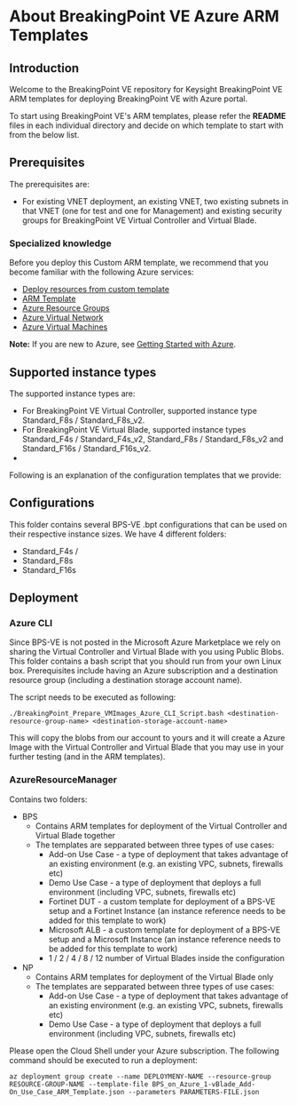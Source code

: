 # About BreakingPoint VE Azure ARM Templates
## Introduction
Welcome to the BreakingPoint VE repository for Keysight BreakingPoint VE ARM templates for deploying BreakingPoint VE with Azure portal.

To start using BreakingPoint VE's ARM templates, please refer the **README** files in each individual directory and decide on which template to start with from the below list. 

## Prerequisites
The prerequisites are:
- For existing VNET deployment, an existing VNET, two existing subnets in that VNET (one for test and one for Management) and existing security groups for BreakingPoint VE Virtual Controller and Virtual Blade.

### Specialized knowledge
Before you deploy this Custom ARM template, we recommend that you become familiar with the following Azure services:
- [Deploy resources from custom template](https://docs.microsoft.com/en-us/azure/azure-resource-manager/templates/deploy-portal#deploy-resources-from-custom-template)
- [ARM Template](https://docs.microsoft.com/en-us/azure/azure-resource-manager/templates/overview)
- [Azure Resource Groups](https://docs.microsoft.com/en-us/azure/azure-resource-manager/management/manage-resource-groups-portal)
- [Azure Virtual Network](https://docs.microsoft.com/en-us/azure/virtual-network/virtual-networks-overview)
- [Azure Virtual Machines](https://docs.microsoft.com/en-us/azure/virtual-machines/linux/quick-create-portal)

**Note:** If you are new to Azure, see [Getting Started with Azure](https://azure.microsoft.com/en-in/get-started/).

## Supported instance types 
The supported instance types are:
- For BreakingPoint VE Virtual Controller, supported instance type Standard_F8s / Standard_F8s_v2.
- For BreakingPoint VE Virtual Blade, supported instance types Standard_F4s / Standard_F4s_v2, Standard_F8s / Standard_F8s_v2 and Standard_F16s / Standard_F16s_v2.
- 
Following is an explanation of the configuration templates that we provide: 

## Configurations

This folder contains several BPS-VE .bpt configurations that can be used on their respective instance sizes. 
We have 4 different folders: 
- Standard_F4s / 
- Standard_F8s
- Standard_F16s

## Deployment
### Azure CLI
Since BPS-VE is not posted in the Microsoft Azure Marketplace we rely on sharing the Virtual Controller and Virtual Blade with you using Public Blobs.
This folder contains a bash script that you should run from your own Linux box. 
Prerequisites include having an Azure subscription and a destination resource group (including a destination storage account name). 

The script needs to be executed as following:
  ```
  ./BreakingPoint_Prepare_VMImages_Azure_CLI_Script.bash <destination-resource-group-name> <destination-storage-account-name>
  ```

This will copy the blobs from our account to yours and it will create a Azure Image with the Virtual Controller and Virtual Blade that you may use in your further testing (and in the ARM templates). 

### AzureResourceManager
Contains two folders: 
- BPS
    - Contains ARM templates for deployment of the Virtual Controller and Virtual Blade together
    - The templates are sepparated between three types of use cases:
        - Add-on Use Case - a type of deployment that takes advantage of an existing environment (e.g. an existing VPC, subnets, firewalls etc)
        - Demo Use Case - a type of deployment that deploys a full environment (including VPC, subnets, firewalls etc)
        - Fortinet DUT - a custom template for deployment of a BPS-VE setup and a Fortinet Instance (an instance reference needs to be added for this template to work)
        - Microsoft ALB - a custom template for deployment of a BPS-VE setup and a Microsoft Instance (an instance reference needs to be added for this template to work)
        - 1 / 2 / 4 / 8 / 12 number of Virtual Blades inside the configuration
- NP
    - Contains ARM templates for deployment of the Virtual Blade only
    - The templates are sepparated between three types of use cases:
        - Add-on Use Case - a type of deployment that takes advantage of an existing environment (e.g. an existing VPC, subnets, firewalls etc)
        - Demo Use Case - a type of deployment that deploys a full environment (including VPC, subnets, firewalls etc)

Please open the Cloud Shell under your Azure subscription. 
The following command should be executed to run a deployment: 
  ```
  az deployment group create --name DEPLOYMENY-NAME --resource-group RESOURCE-GROUP-NAME --template-file BPS_on_Azure_1-vBlade_Add-On_Use_Case_ARM_Template.json --parameters PARAMETERS-FILE.json
  ```

